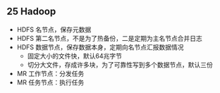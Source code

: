 ## 25 Hadoop
- HDFS 名节点，保存元数据
- HDFS 第二名节点，不是为了热备份，二是定期为主名节点合并日志
- HDFS 数据节点，保存数据本身，定期向名节点汇报数据情况
	- 固定大小的文件快，默认64兆字节
	- 切分大文件，存成许多块，为了可靠性写到多个数据节点，默认三份
- MR 工作节点：分发任务
- MR 任务节点：执行任务
